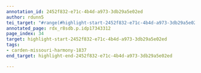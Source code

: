 ```yaml
---
annotation_id: 2452f832-e71c-4b4d-a973-3db29a5e02ed
author: rdunn5
tei_target: "#range(#highlight-start-2452f832-e71c-4b4d-a973-3db29a5e02ed, #highlight-end-2452f832-e71c-4b4d-a973-3db29a5e02ed)"
annotated_page: rdx_r8sdb.p.idp17343312
page_index: 34
target: highlight-start-2452f832-e71c-4b4d-a973-3db29a5e02ed
tags:
- carden-missouri-harmony-1837
end_target: highlight-end-2452f832-e71c-4b4d-a973-3db29a5e02ed

---
```

